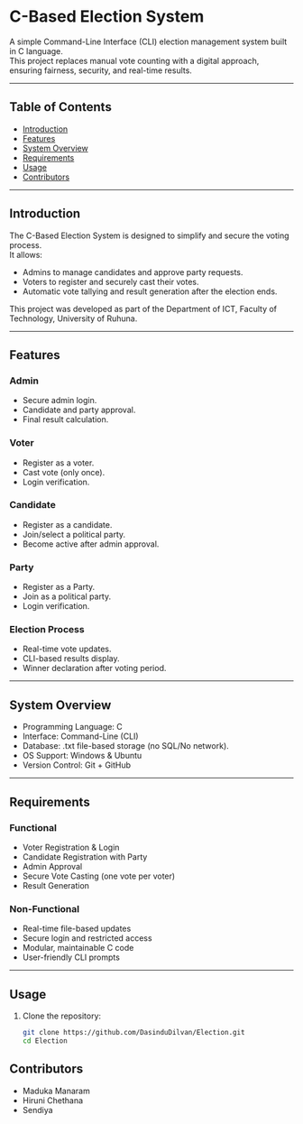 # C-Based Election System

A simple Command-Line Interface (CLI) election management system built in C language.  
This project replaces manual vote counting with a digital approach, ensuring fairness, security, and real-time results.

---

## Table of Contents
- [Introduction](#introduction)  
- [Features](#features)  
- [System Overview](#system-overview)  
- [Requirements](#requirements)  
- [Usage](#usage)  
- [Contributors](#contributors)  

---

## Introduction
The C-Based Election System is designed to simplify and secure the voting process.  
It allows:
- Admins to manage candidates and approve party requests.  
- Voters to register and securely cast their votes.  
- Automatic vote tallying and result generation after the election ends.  

This project was developed as part of the Department of ICT, Faculty of Technology, University of Ruhuna.

---

## Features
### Admin
- Secure admin login.  
- Candidate and party approval.  
- Final result calculation.  

### Voter
- Register as a voter.  
- Cast vote (only once).  
- Login verification.  

### Candidate
- Register as a candidate.  
- Join/select a political party.  
- Become active after admin approval.  

### Party
- Register as a Party.  
- Join as a political party.  
- Login verification.

### Election Process
- Real-time vote updates.  
- CLI-based results display.  
- Winner declaration after voting period.  

---

## System Overview
- Programming Language: C  
- Interface: Command-Line (CLI)  
- Database: .txt file-based storage (no SQL/No network).  
- OS Support: Windows & Ubuntu  
- Version Control: Git + GitHub  

---

## Requirements
### Functional
- Voter Registration & Login  
- Candidate Registration with Party  
- Admin Approval  
- Secure Vote Casting (one vote per voter)  
- Result Generation  

### Non-Functional
- Real-time file-based updates  
- Secure login and restricted access  
- Modular, maintainable C code  
- User-friendly CLI prompts  

---

## Usage
1. Clone the repository:
   ```bash
   git clone https://github.com/DasinduDilvan/Election.git
   cd Election

## Contributors
- Maduka Manaram
- Hiruni Chethana
- Sendiya
